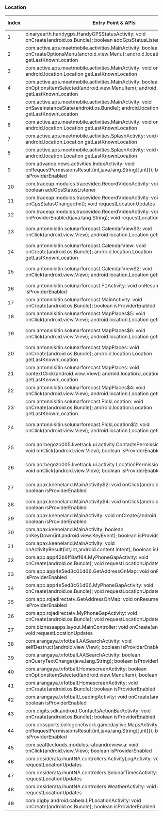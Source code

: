 ### Location
| Index | Entry Point & APIs | Screen shot | Resource id | Label |
| ------------- | ------------- | ------------- |-------------|-------------|
| 1 | binaryearth.handygps.HandyGPSStatusActivity: void onCreate(android.os.Bundle); boolean addGpsStatusListener | ![](C:\Users\hfu\Documents\COSMOS\output\py\Play_win8\Sports\binaryearth.handygpsfree\binaryearth.handygps.HandyGPSStatusActivity.png) |  | |
| 2 | com.active.aps.meetmobile.activities.MainActivity: boolean onCreateOptionsMenu(android.view.Menu); android.location.Location getLastKnownLocation | ![](C:\Users\hfu\Documents\COSMOS\output\py\Play_win8\Sports\com.active.aps.meetmobile\com.active.aps.meetmobile.activities.MainActivity.png) |  | |
| 3 | com.active.aps.meetmobile.activities.MainActivity: void onStart(); android.location.Location getLastKnownLocation | ![](C:\Users\hfu\Documents\COSMOS\output\py\Play_win8\Sports\com.active.aps.meetmobile\com.active.aps.meetmobile.activities.MainActivity.png) |  | |
| 4 | com.active.aps.meetmobile.activities.MainActivity: boolean onOptionsItemSelected(android.view.MenuItem); android.location.Location getLastKnownLocation | ![](C:\Users\hfu\Documents\COSMOS\output\py\Play_win8\Sports\com.active.aps.meetmobile\com.active.aps.meetmobile.activities.MainActivity.png) |  | |
| 5 | com.active.aps.meetmobile.activities.MainActivity: void onSaveInstanceState(android.os.Bundle); android.location.Location getLastKnownLocation | ![](C:\Users\hfu\Documents\COSMOS\output\py\Play_win8\Sports\com.active.aps.meetmobile\com.active.aps.meetmobile.activities.MainActivity.png) |  | |
| 6 | com.active.aps.meetmobile.activities.MainActivity: void onBackPressed(); android.location.Location getLastKnownLocation | ![](C:\Users\hfu\Documents\COSMOS\output\py\Play_win8\Sports\com.active.aps.meetmobile\com.active.aps.meetmobile.activities.MainActivity.png) |  | |
| 7 | com.active.aps.meetmobile.activities.SplashActivity: void onDestroy(); android.location.Location getLastKnownLocation | ![](C:\Users\hfu\Documents\COSMOS\output\py\Play_win8\Sports\com.active.aps.meetmobile\com.active.aps.meetmobile.activities.SplashActivity.png) |  | |
| 8 | com.active.aps.meetmobile.activities.SplashActivity: void onStart(); android.location.Location getLastKnownLocation | ![](C:\Users\hfu\Documents\COSMOS\output\py\Play_win8\Sports\com.active.aps.meetmobile\com.active.aps.meetmobile.activities.SplashActivity.png) |  | |
| 9 | com.advance.news.activities.IndexActivity: void onRequestPermissionsResult(int,java.lang.String[],int[]); boolean isProviderEnabled | ![](C:\Users\hfu\Documents\COSMOS\output\py\Play_win8\Sports\com.pennlive.pennstatefootball.android\com.advance.news.activities.IndexActivity.png) |  | |
| 10 | com.traceup.modules.tracevideo.RecordVideoActivity: void onResume(); boolean addGpsStatusListener | ![](C:\Users\hfu\Documents\COSMOS\output\py\Play_win8\Sports\com.alpinereplay.android\com.traceup.modules.tracevideo.RecordVideoActivity.png) |  | |
| 11 | com.traceup.modules.tracevideo.RecordVideoActivity: void onGpsStatusChanged(int); void requestLocationUpdates | ![](C:\Users\hfu\Documents\COSMOS\output\py\Play_win8\Sports\com.alpinereplay.android\com.traceup.modules.tracevideo.RecordVideoActivity.png) |  | |
| 12 | com.traceup.modules.tracevideo.RecordVideoActivity: void onProviderEnabled(java.lang.String); void requestLocationUpdates | ![](C:\Users\hfu\Documents\COSMOS\output\py\Play_win8\Sports\com.alpinereplay.android\com.traceup.modules.tracevideo.RecordVideoActivity.png) |  | |
| 13 | com.antonnikitin.solunarforecast.CalendarView$3: void onClick(android.view.View); android.location.Location getLastKnownLocation | ![](C:\Users\hfu\Documents\COSMOS\output\py\Play_win8\Sports\com.antonnikitin.solunarforecast\com.antonnikitin.solunarforecast.CalendarView.png) | {'2131165216': <sensitive_component.SensitiveComponent.SensitiveView object at 0x097AB210>} | |
| 14 | com.antonnikitin.solunarforecast.CalendarView: void onCreate(android.os.Bundle); android.location.Location getLastKnownLocation | ![](C:\Users\hfu\Documents\COSMOS\output\py\Play_win8\Sports\com.antonnikitin.solunarforecast\com.antonnikitin.solunarforecast.CalendarView.png) |  | |
| 15 | com.antonnikitin.solunarforecast.CalendarView$2: void onClick(android.view.View); android.location.Location getLastKnownLocation | ![](C:\Users\hfu\Documents\COSMOS\output\py\Play_win8\Sports\com.antonnikitin.solunarforecast\com.antonnikitin.solunarforecast.CalendarView.png) | {'2131165214': <sensitive_component.SensitiveComponent.SensitiveView object at 0x097AB710>} | |
| 16 | com.antonnikitin.solunarforecast.F1Activity: void onResume(); boolean isProviderEnabled | ![](C:\Users\hfu\Documents\COSMOS\output\py\Play_win8\Sports\com.antonnikitin.solunarforecast\com.antonnikitin.solunarforecast.F1Activity.png) |  | |
| 17 | com.antonnikitin.solunarforecast.MainActivity: void onCreate(android.os.Bundle); boolean isProviderEnabled | ![](C:\Users\hfu\Documents\COSMOS\output\py\Play_win8\Sports\com.antonnikitin.solunarforecast\com.antonnikitin.solunarforecast.MainActivity.png) |  | |
| 18 | com.antonnikitin.solunarforecast.MapPlaces$5: void onClick(android.view.View); android.location.Location getLastKnownLocation | ![](C:\Users\hfu\Documents\COSMOS\output\py\Play_win8\Sports\com.antonnikitin.solunarforecast\com.antonnikitin.solunarforecast.MapPlaces.png) |  | |
| 19 | com.antonnikitin.solunarforecast.MapPlaces$6: void onClick(android.view.View); android.location.Location getLastKnownLocation | ![](C:\Users\hfu\Documents\COSMOS\output\py\Play_win8\Sports\com.antonnikitin.solunarforecast\com.antonnikitin.solunarforecast.MapPlaces.png) | {'2131165302': <sensitive_component.SensitiveComponent.SensitiveView object at 0x09119DB0>} | |
| 20 | com.antonnikitin.solunarforecast.MapPlaces: void onCreate(android.os.Bundle); android.location.Location getLastKnownLocation | ![](C:\Users\hfu\Documents\COSMOS\output\py\Play_win8\Sports\com.antonnikitin.solunarforecast\com.antonnikitin.solunarforecast.MapPlaces.png) |  | |
| 21 | com.antonnikitin.solunarforecast.MapPlaces: void contextClick(android.view.View); android.location.Location getLastKnownLocation | ![](C:\Users\hfu\Documents\COSMOS\output\py\Play_win8\Sports\com.antonnikitin.solunarforecast\com.antonnikitin.solunarforecast.MapPlaces.png) |  | |
| 22 | com.antonnikitin.solunarforecast.MapPlaces$4: void onClick(android.view.View); android.location.Location getLastKnownLocation | ![](C:\Users\hfu\Documents\COSMOS\output\py\Play_win8\Sports\com.antonnikitin.solunarforecast\com.antonnikitin.solunarforecast.MapPlaces.png) |  | |
| 23 | com.antonnikitin.solunarforecast.PickLocation: void onCreate(android.os.Bundle); android.location.Location getLastKnownLocation | ![](C:\Users\hfu\Documents\COSMOS\output\py\Play_win8\Sports\com.antonnikitin.solunarforecast\com.antonnikitin.solunarforecast.PickLocation.png) |  | |
| 24 | com.antonnikitin.solunarforecast.PickLocation$2: void onClick(android.view.View); android.location.Location getLastKnownLocation | ![](C:\Users\hfu\Documents\COSMOS\output\py\Play_win8\Sports\com.antonnikitin.solunarforecast\com.antonnikitin.solunarforecast.PickLocation.png) | {'2131165311': <sensitive_component.SensitiveComponent.SensitiveView object at 0x0921C4D0>} | |
| 25 | com.aorbegozo005.livetrack.ui.activity.ContactsPermissionDeniedActivity$1: void onClick(android.view.View); boolean isProviderEnabled | ![](C:\Users\hfu\Documents\COSMOS\output\py\Play_win8\Sports\com.aorbegozo005.livetrack\com.aorbegozo005.livetrack.ui.activity.ContactsPermissionDeniedActivity.png) | {'2131689600': <sensitive_component.SensitiveComponent.SensitiveView object at 0x0914DE70>} | |
| 26 | com.aorbegozo005.livetrack.ui.activity.LocationPermissionDeniedActivity$1: void onClick(android.view.View); boolean isProviderEnabled | ![](C:\Users\hfu\Documents\COSMOS\output\py\Play_win8\Sports\com.aorbegozo005.livetrack\com.aorbegozo005.livetrack.ui.activity.LocationPermissionDeniedActivity.png) | {'2131689600': <sensitive_component.SensitiveComponent.SensitiveView object at 0x091196B0>} | |
| 27 | com.apax.keeneland.MainActivity$2: void onClick(android.view.View); boolean isProviderEnabled | ![](C:\Users\hfu\Documents\COSMOS\output\py\Play_win8\Sports\com.apax.keeneland\com.apax.keeneland.MainActivity.png) | {'2131624054': <sensitive_component.SensitiveComponent.SensitiveView object at 0x097AB770>} | |
| 28 | com.apax.keeneland.MainActivity$4: void onClick(android.view.View); boolean isProviderEnabled | ![](C:\Users\hfu\Documents\COSMOS\output\py\Play_win8\Sports\com.apax.keeneland\com.apax.keeneland.MainActivity.png) |  | |
| 29 | com.apax.keeneland.MainActivity: void onCreate(android.os.Bundle); boolean isProviderEnabled | ![](C:\Users\hfu\Documents\COSMOS\output\py\Play_win8\Sports\com.apax.keeneland\com.apax.keeneland.MainActivity.png) |  | |
| 30 | com.apax.keeneland.MainActivity: boolean onKeyDown(int,android.view.KeyEvent); boolean isProviderEnabled | ![](C:\Users\hfu\Documents\COSMOS\output\py\Play_win8\Sports\com.apax.keeneland\com.apax.keeneland.MainActivity.png) |  | |
| 31 | com.apax.keeneland.MainActivity: void onActivityResult(int,int,android.content.Intent); boolean isProviderEnabled | ![](C:\Users\hfu\Documents\COSMOS\output\py\Play_win8\Sports\com.apax.keeneland\com.apax.keeneland.MainActivity.png) |  | |
| 32 | com.app.app42b6ff8aff64.MyPhoneGapActivity: void onCreate(android.os.Bundle); void requestLocationUpdates | ![](C:\Users\hfu\Documents\COSMOS\output\py\Play_win8\Sports\com.app.app42b6ff8aff64\com.app.app42b6ff8aff64.MyPhoneGapActivity.png) |  | |
| 33 | com.app.app4e5ed3c61d66.GetAddressOnMap: void onResume(); boolean isProviderEnabled | ![](C:\Users\hfu\Documents\COSMOS\output\py\Play_win8\Sports\com.app.app4e5ed3c61d66\com.app.app4e5ed3c61d66.GetAddressOnMap.png) |  | |
| 34 | com.app.app4e5ed3c61d66.MyPhoneGapActivity: void onCreate(android.os.Bundle); void requestLocationUpdates | ![](C:\Users\hfu\Documents\COSMOS\output\py\Play_win8\Sports\com.app.app4e5ed3c61d66\com.app.app4e5ed3c61d66.MyPhoneGapActivity.png) |  | |
| 35 | com.app.rojadirectatv.GetAddressOnMap: void onResume(); boolean isProviderEnabled | ![](C:\Users\hfu\Documents\COSMOS\output\py\Play_win8\Sports\com.app.rojadirectatv\com.app.rojadirectatv.GetAddressOnMap.png) |  | |
| 36 | com.app.rojadirectatv.MyPhoneGapActivity: void onCreate(android.os.Bundle); void requestLocationUpdates | ![](C:\Users\hfu\Documents\COSMOS\output\py\Play_win8\Sports\com.app.rojadirectatv\com.app.rojadirectatv.MyPhoneGapActivity.png) |  | |
| 37 | com.biznessapps.layout.MainController: void onCreate(android.os.Bundle); void requestLocationUpdates | ![](C:\Users\hfu\Documents\COSMOS\output\py\Play_win8\Sports\com.app_fearlessfri.layout\com.biznessapps.layout.MainController.png) |  | |
| 38 | com.arangaya.tvfotball.AASearchActivity: void selfDestruct(android.view.View); boolean isProviderEnabled | ![](C:\Users\hfu\Documents\COSMOS\output\py\Play_win8\Sports\com.arangaya.tvfotball_free\com.arangaya.tvfotball.AASearchActivity.png) |  | |
| 39 | com.arangaya.tvfotball.AASearchActivity: boolean onQueryTextChange(java.lang.String); boolean isProviderEnabled | ![](C:\Users\hfu\Documents\COSMOS\output\py\Play_win8\Sports\com.arangaya.tvfotball_free\com.arangaya.tvfotball.AASearchActivity.png) |  | |
| 40 | com.arangaya.tvfotball.HomescreenActivity: boolean onOptionsItemSelected(android.view.MenuItem); boolean isProviderEnabled | ![](C:\Users\hfu\Documents\COSMOS\output\py\Play_win8\Sports\com.arangaya.tvfotball_free\com.arangaya.tvfotball.HomescreenActivity.png) |  | |
| 41 | com.arangaya.tvfotball.HomescreenActivity: void onCreate(android.os.Bundle); boolean isProviderEnabled | ![](C:\Users\hfu\Documents\COSMOS\output\py\Play_win8\Sports\com.arangaya.tvfotball_free\com.arangaya.tvfotball.HomescreenActivity.png) |  | |
| 42 | com.arangaya.tvfotball.LoadingActivity: void onCreate(android.os.Bundle); boolean isProviderEnabled | ![](C:\Users\hfu\Documents\COSMOS\output\py\Play_win8\Sports\com.arangaya.tvfotball_free\com.arangaya.tvfotball.LoadingActivity.png) |  | |
| 43 | com.digits.sdk.android.ContactsActionBarActivity: void onCreate(android.os.Bundle); boolean isProviderEnabled | ![](C:\Users\hfu\Documents\COSMOS\output\py\Play_win8\Sports\com.ncsavault.floridavault\com.digits.sdk.android.ContactsActionBarActivity.png) |  | |
| 44 | com.cbssports.collegenetwork.gamedaylive.MapsActivity: void onRequestPermissionsResult(int,java.lang.String[],int[]); boolean isProviderEnabled | ![](C:\Users\hfu\Documents\COSMOS\output\py\Play_win8\Sports\com.cbs.sportsapp.android.psu\com.cbssports.collegenetwork.gamedaylive.MapsActivity.png) |  | |
| 45 | com.seattleclouds.modules.rateandreview.a: void onClick(android.view.View); boolean isProviderEnabled | ![](C:\Users\hfu\Documents\COSMOS\output\py\Play_win8\Sports\michigan.app\com.seattleclouds.modules.rateandreview.NewRateAndCommentActivity.png) |  | |
| 46 | com.desiderata.ihuntNA.controllers.ActivityLogActivity: void onStart(); void requestLocationUpdates | ![](C:\Users\hfu\Documents\COSMOS\output\py\Play_win8\Sports\com.desiderata.ihuntNA\com.desiderata.ihuntNA.controllers.ActivityLogActivity.png) |  | |
| 47 | com.desiderata.ihuntNA.controllers.SolunarTimesActivity: void onStart(); void requestLocationUpdates | ![](C:\Users\hfu\Documents\COSMOS\output\py\Play_win8\Sports\com.desiderata.ihuntNA\com.desiderata.ihuntNA.controllers.SolunarTimesActivity.png) |  | |
| 48 | com.desiderata.ihuntNA.controllers.WeatherActivity: void onStart(); void requestLocationUpdates | ![](C:\Users\hfu\Documents\COSMOS\output\py\Play_win8\Sports\com.desiderata.ihuntNA\com.desiderata.ihuntNA.controllers.WeatherActivity.png) |  | |
| 49 | com.digby.android.cabela.LPLocationActivity: void onCreate(android.os.Bundle); boolean isProviderEnabled | ![](C:\Users\hfu\Documents\COSMOS\output\py\Play_win8\Sports\com.digby.android.cabela\com.digby.android.cabela.LPLocationActivity.png) |  | |
